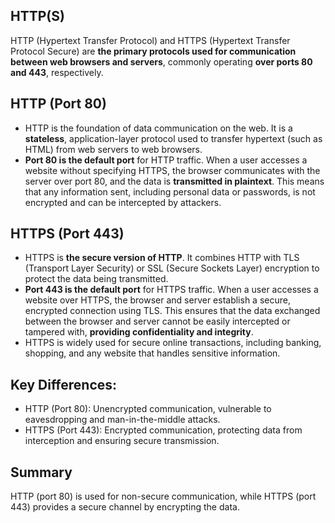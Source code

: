 ## HTTP(S)
HTTP (Hypertext Transfer Protocol) and HTTPS (Hypertext Transfer Protocol Secure) are **the primary protocols used for communication between web browsers and servers**, commonly operating **over ports 80 and 443**, respectively.

## HTTP (Port 80)
  - HTTP is the foundation of data communication on the web. It is a **stateless**, application-layer protocol used to transfer hypertext (such as HTML) from web servers to web browsers.
  - **Port 80 is the default port** for HTTP traffic. When a user accesses a website without specifying HTTPS, the browser communicates with the server over port 80, and the data is **transmitted in plaintext**. This means that any information sent, including personal data or passwords, is not encrypted and can be intercepted by attackers.

## HTTPS (Port 443)
  - HTTPS is **the secure version of HTTP**. It combines HTTP with TLS (Transport Layer Security) or SSL (Secure Sockets Layer) encryption to protect the data being transmitted.
  - **Port 443 is the default port** for HTTPS traffic. When a user accesses a website over HTTPS, the browser and server establish a secure, encrypted connection using TLS. This ensures that the data exchanged between the browser and server cannot be easily intercepted or tampered with, **providing confidentiality and integrity**.
  - HTTPS is widely used for secure online transactions, including banking, shopping, and any website that handles sensitive information.

## Key Differences:
  - HTTP (Port 80): Unencrypted communication, vulnerable to eavesdropping and man-in-the-middle attacks.
  - HTTPS (Port 443): Encrypted communication, protecting data from interception and ensuring secure transmission.

## Summary
HTTP (port 80) is used for non-secure communication, while HTTPS (port 443) provides a secure channel by encrypting the data.